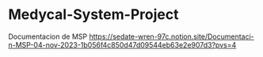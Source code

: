 # Medycal-System-Project
Documentacion de MSP https://sedate-wren-97c.notion.site/Documentaci-n-MSP-04-nov-2023-1b056f4c850d47d09544eb63e2e907d3?pvs=4

